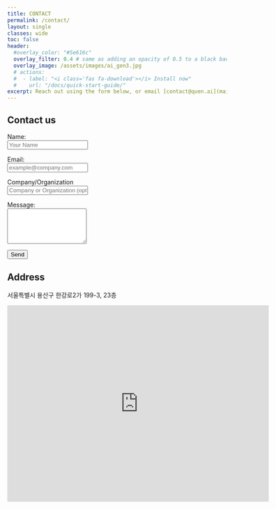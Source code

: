 ```yaml
---
title: CONTACT
permalink: /contact/
layout: single
classes: wide
toc: false
header:
  #overlay_color: "#5e616c"
  overlay_filter: 0.4 # same as adding an opacity of 0.5 to a black background
  overlay_image: /assets/images/ai_gen3.jpg
  # actions:
  #  - label: "<i class='fas fa-download'></i> Install now"
  #    url: "/docs/quick-start-guide/"
excerpt: Reach out using the form below, or email [contact@quen.ai](mailto:contact@quen.ai)  
---
```

## Contact us


<form action="https://formspree.io/f/xzzebjjq" method="POST">
  <p>
    <label for="name">Name:</label><br>
    <input type="text" id="name" name="name" required placeholder="Your Name">
  </p>

  <p>
    <label for="email">Email:</label><br>
    <input type="email" id="email" name="email" required placeholder="example@company.com">
  </p>  
  
  <p>
    <label for="company">Company/Organization</label><br>
    <input type="text" id="company" name="company" placeholder="Company or Organization (optional)">
  </p>

  <p>
  <label for="message">Message:</label><br>
  <textarea id="message" name="message" required rows="5"></textarea>
  </p>

  <p>
  <button type="submit" class="btn btn--primary">Send</button>
  </p>
</form>


## Address 

서울특별시 용산구 한강로2가 199-3, 23층  

<iframe src="https://www.google.com/maps/embed?pb=!1m18!1m12!1m3!1d3164.2055563606923!2d126.96393067647193!3d37.52665147204891!2m3!1f0!2f0!3f0!3m2!1i1024!2i768!4f13.1!3m3!1m2!1s0x357ca21d1e8621a9%3A0x259d868ddaedb067!2z7ISc7Jq47Yq567OE7IucIOyaqeyCsOq1rCDtlZzqsJXroZwy6rCAIDE5OS0zIDIz7Li1!5e0!3m2!1sko!2skr!4v1741501903483!5m2!1sko!2skr" width="600" height="450" style="border:0;" allowfullscreen="" loading="lazy" referrerpolicy="no-referrer-when-downgrade"></iframe>